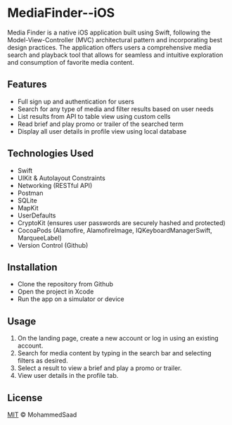 # MediaFinder--iOS
Media Finder is a native iOS application built using Swift, following the Model-View-Controller (MVC) architectural pattern and incorporating best design practices. The application offers users a comprehensive media search and playback tool that allows for seamless and intuitive exploration and consumption of favorite media content.




## Features

- Full sign up and authentication for users
- Search for any type of media and filter results based on user needs
- List results from API to table view using custom cells
- Read brief and play promo or trailer of the searched term
- Display all user details in profile view using local database



## Technologies Used


- Swift
- UIKit & Autolayout Constraints
- Networking (RESTful API)
- Postman
- SQLite
- MapKit
- UserDefaults
- CryptoKit (ensures user passwords are securely hashed and protected)
- CocoaPods (Alamofire, AlamofireImage, IQKeyboardManagerSwift, MarqueeLabel)
- Version Control (Github)

## Installation

- Clone the repository from Github
- Open the project in Xcode
- Run the app on a simulator or device

    
## Usage

1. On the landing page, create a new account or log in using an existing account.
2. Search for media content by typing in the search bar and selecting filters as desired.
3. Select a result to view a brief and play a promo or trailer.
4. View user details in the profile tab.


## License

[MIT](https://choosealicense.com/licenses/mit/) © MohammedSaad

